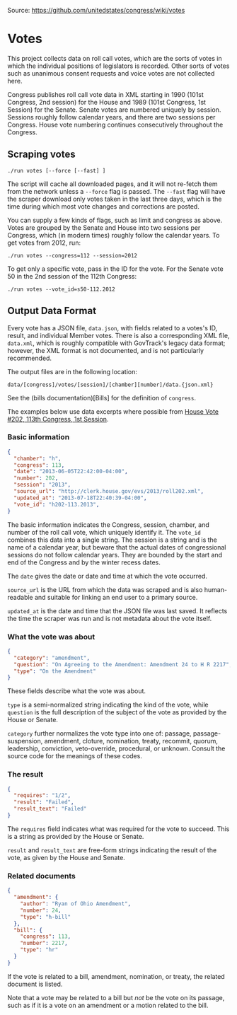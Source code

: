 Source: https://github.com/unitedstates/congress/wiki/votes

# Votes

This project collects data on roll call votes, which are the sorts of votes in which the individual positions of legislators is recorded. Other sorts of votes such as unanimous consent requests and voice votes are not collected here.

Congress publishes roll call vote data in XML starting in 1990 (101st Congress, 2nd session) for the House and 1989 (101st Congress, 1st Session) for the Senate. Senate votes are numbered uniquely by session. Sessions roughly follow calendar years, and there are two sessions per Congress. House vote numbering continues consecutively throughout the Congress.

## Scraping votes

    ./run votes [--force [--fast] ]

The script will cache all downloaded pages, and it will not re-fetch them from the network unless a `--force` flag is passed. The `--fast` flag will have the scraper download only votes taken in the last three days, which is the time during which most vote changes and corrections are posted.

You can supply a few kinds of flags, such as limit and congress as above. Votes are grouped by the Senate and House into two sessions per Congress, which (in modern times) roughly follow the calendar years. To get votes from 2012, run:

    ./run votes --congress=112 --session=2012

To get only a specific vote, pass in the ID for the vote. For the Senate vote 50 in the 2nd session of the 112th Congress:

    ./run votes --vote_id=s50-112.2012


## Output Data Format

Every vote has a JSON file, `data.json`, with fields related to a votes's ID, result, and individual Member votes. There is also a corresponding XML file, `data.xml`, which is roughly compatible with GovTrack's legacy data format; however, the XML format is not documented, and is not particularly recommended.

The output files are in the following location:

    data/[congress]/votes/[session]/[chamber][number]/data.{json.xml}

See the (bills documentation)[Bills] for the definition of `congress`.

The examples below use data excerpts where possible from [House Vote #202, 113th Congress, 1st Session](https://www.govtrack.us/congress/votes/113-2013/h202).

### Basic information

```json
{
  "chamber": "h", 
  "congress": 113, 
  "date": "2013-06-05T22:42:00-04:00", 
  "number": 202, 
  "session": "2013", 
  "source_url": "http://clerk.house.gov/evs/2013/roll202.xml", 
  "updated_at": "2013-07-18T22:40:39-04:00", 
  "vote_id": "h202-113.2013",
}
```

The basic information indicates the Congress, session, chamber, and number of the roll call vote, which uniquely identify it. The `vote_id` combines this data into a single string. The session is a string and is the name of a calendar year, but beware that the actual dates of congressional sessions do not follow calendar years. They are bounded by the start and end of the Congress and by the winter recess dates.

The `date` gives the date or date and time at which the vote occurred.

`source_url` is the URL from which the data was scraped and is also human-readable and suitable for linking an end user to a primary source.

`updated_at` is the date and time that the JSON file was last saved. It reflects the time the scraper was run and is not metadata about the vote itself.

### What the vote was about

```json
{
  "category": "amendment", 
  "question": "On Agreeing to the Amendment: Amendment 24 to H R 2217", 
  "type": "On the Amendment"
}
```

These fields describe what the vote was about.

`type` is a semi-normalized string indicating the kind of the vote, while `question` is the full description of the subject of the vote as provided by the House or Senate.

`category` further normalizes the vote type into one of: passage, passage-suspension, amendment, cloture, nomination, treaty, recommit, quorum, leadership, conviction, veto-override, procedural, or unknown. Consult the source code for the meanings of these codes.

### The result

```json
{
  "requires": "1/2", 
  "result": "Failed", 
  "result_text": "Failed"
}
```

The `requires` field indicates what was required for the vote to succeed. This is a string as provided by the House or Senate.

`result` and `result_text` are free-form strings indicating the result of the vote, as given by the House and Senate.

### Related documents

```json
{
  "amendment": {
    "author": "Ryan of Ohio Amendment", 
    "number": 24, 
    "type": "h-bill"
  }, 
  "bill": {
    "congress": 113, 
    "number": 2217, 
    "type": "hr"
  }
}
```

If the vote is related to a bill, amendment, nomination, or treaty, the related document is listed.

Note that a vote may be related to a bill but *not* be the vote on its passage, such as if it is a vote on an amendment or a motion related to the bill.
